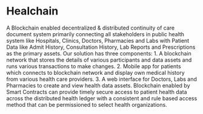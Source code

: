 # Healchain 
A Blockchain enabled decentralized & distributed continuity of care document system primarily connecting all stakeholders in public health system like Hospitals, Clinics, Doctors, Pharmacies and Labs with Patient Data like Admit History, Consultation History, Lab Reports and Prescriptions as the primary assets. Our solution has three components: 1. A blockchain network that stores the details of various participants and data assets and runs various transactions to make changes. 2. Mobile app for patients which connects to blockchain network and display own medical history from various health care providers. 3. A web interface for Doctors, Labs and Pharmacies to create and view health data assets. Blockchain enabled by Smart Contracts can provide timely secure access to patient health data across the distributed health ledger with a consistent and rule based access method that can be permissioned to select health organizations. 
